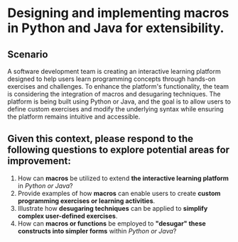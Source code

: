 # Designing and implementing macros in Python and Java for extensibility. 

## Scenario
A software development team is creating an interactive learning platform designed to help users learn programming concepts through hands-on exercises and challenges. To enhance the platform's functionality, the team is considering the integration of macros and desugaring techniques. The platform is being built using Python or Java, and the goal is to allow users to define custom exercises and modify the underlying syntax while ensuring the platform remains intuitive and accessible. 

## Given this context, please respond to the following questions to explore potential areas for improvement: 
1. How can **macros** be utilized to extend **the interactive learning platform** in *Python or Java*?  
2. Provide examples of how **macros** can enable users to create **custom programming exercises or learning activities**.
3. Illustrate how **desugaring techniques** can be applied to **simplify complex user-defined exercises**.
4. How can **macros or functions** be employed to **"desugar" these constructs into simpler forms** within *Python or Java*?
